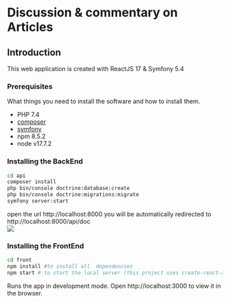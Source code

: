 # Discussion & commentary on Articles
## Introduction ##
This web application is created with ReactJS 17 & Symfony 5.4

### Prerequisites

What things you need to install the software and how to install them.
- PHP 7.4
- [composer](https://getcomposer.org/download/)
- [symfony](https://symfony.com/doc/current/setup.html)
- npm 8.5.2
- node v17.7.2

### Installing the BackEnd

```bash
cd api
composer install
php bin/console doctrine:database:create
php bin/console doctrine:migrations:migrate
symfony server:start
```
open the url http://localhost:8000 you will be automatically redirected to http://localhost:8000/api/doc  
![](../../../../../../home/badr/Desktop/apidoc.png)

### Installing the FrontEnd

```bash
cd front
npm install #to install all  dependencies
npm start # to start the local server (this project uses create-react-app)
```

Runs the app in development mode.
Open http://localhost:3000 to view it in the browser.
